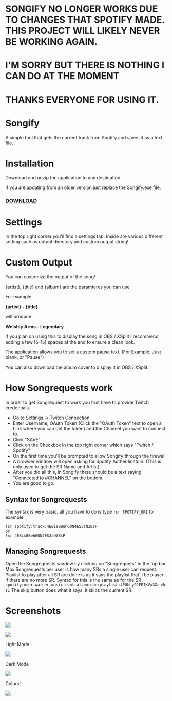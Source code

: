 # SONGIFY NO LONGER WORKS DUE TO CHANGES THAT SPOTIFY MADE. THIS PROJECT WILL LIKELY NEVER BE WORKING AGAIN.
# I'M SORRY BUT THERE IS NOTHING I CAN DO AT THE MOMENT
# THANKS EVERYONE FOR USING IT.

#

# Songify
A simple tool that gets the current track from Spotify and saves it as a text file.

# Installation
Download and unzip the application to any destination.

If you are updating from an older version just replace the Songify.exe file.
### [DOWNLOAD](https://github.com/Inzaniity/Songify/releases)

# Settings
In the top right corner you'll find a settings tab.
Inside are various different setting such as output directory and custom output string!

# Custom Output
You can customize the output of the song! 

{artist}, {title} and {album} are the paramteres you can use

For example

**{artist} - {title}**

will produce

**Welshly Arms - Legendary**

If you plan on using this to display the song in OBS / XSplit I recommend adding a few (5-15) spaces at the end to ensure a clean look.

The application allows you to set a custom pause text. (For Example: Just blank, or "Pause")

You can also download the album cover to display it in OBS / XSplit.


# How Songrequests work
In order to get Songrequest to work you first have to provide Twitch credentials. 

 - Go to Settings -> Twitch Connection
 - Enter Username, OAuth Token (Click the "OAuth Token" text to open a Link where you can get the token) and the Channel you want to connect to.
 - Click "SAVE"
 - Click on the Checkbox in the top right corner which says "Twitch / Spotify"
 - On the first time you'll be prompted to allow Songify through the firewall
 - A browser window will open asking for Spotify Authenticatoin. (This is only used to get the SR Name and Artist)
 - After you did all this, in Songify there should be a text saying "Connected to #CHANNEL" on the bottom. 
 - You are good to go. 

## Syntax for Songrequests
The syntax is very basic, all you have to do is type `!sr SPOTIFY_URI` for example 

    !sr spotify:track:4EBisBBehGON4ESJsNZBsP
    or 
    !sr 4EBisBBehGON4ESJsNZBsP

## Managing Songrequests
Open the Songrequests window by clicking on "Songrequets" in the top bar. 
Max Songrequests per user is how many SRs a single user can request.
Playlist to play after all SR are done is as it says the playlist that'll be player if there are no more SR. 
Syntax for this is the same as for the SR `spotify:user:warner.music.central.europe:playlist:4PUhLy92EEIKVx3XcuMcfz`
The skip button does what it says, it skips the current SR. 


# Screenshots 

![](https://i.imgur.com/b4Mc5hF.png)

![](https://i.imgur.com/19nEKYn.png)

Light Mode

![](https://i.imgur.com/mGZslVP.png)

Dark Mode

![](https://i.imgur.com/k1Fc2lh.png)

Colors!

![](https://i.imgur.com/yNBJMN1.gif)
